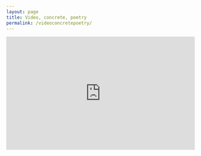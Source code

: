 ```yaml
---
layout: page
title: Video, concrete, poetry
permalink: /videoconcretepoetry/
---
```



<div style="padding:100% 0 0 0;position:relative;"><iframe src="https://player.vimeo.com/video/697961535?h=1f6e266669&amp;badge=0&amp;autopause=0&amp;player_id=0&amp;app_id=58479" frameborder="0" allow="autoplay; fullscreen; picture-in-picture" allowfullscreen style="position:absolute;top:0;left:0;width:100%;height:60%;" title="Concrete poetry_2"></iframe></div><script src="https://player.vimeo.com/api/player.js"></script>
